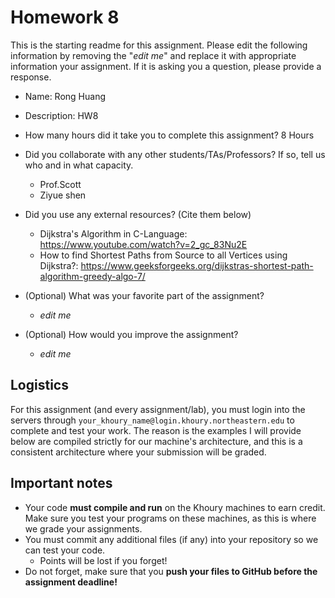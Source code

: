 # Homework 8

This is the starting readme for this assignment.  Please edit the following 
information by removing the "*edit me*" and replace it with appropriate 
information your assignment. If it is asking you a question, please provide 
a response.

- Name: Rong Huang

- Description: HW8

- How many hours did it take you to complete this assignment? 8 Hours

- Did you collaborate with any other students/TAs/Professors? If so, tell 
  us who and in what capacity.
  - Prof.Scott
  - Ziyue shen

- Did you use any external resources? (Cite them below)
  - Dijkstra's Algorithm in C-Language: https://www.youtube.com/watch?v=2_gc_83Nu2E
  - How to find Shortest Paths from Source to all Vertices using Dijkstra?: https://www.geeksforgeeks.org/dijkstras-shortest-path-algorithm-greedy-algo-7/

- (Optional) What was your favorite part of the assignment? 
  - *edit me*

- (Optional) How would you improve the assignment? 
  - *edit me*

## Logistics

For this assignment (and every assignment/lab), you must login into the 
servers through `your_khoury_name@login.khoury.northeastern.edu` to complete 
and test your work. The reason is the examples I will provide below are 
compiled strictly for our machine's architecture, and this is a consistent 
architecture where your submission will be graded.

## Important notes

* Your code **must compile and run** on the Khoury machines to earn credit. 
  Make sure you test your programs on these machines, as this is where we 
  grade your assignments.
* You must commit any additional files (if any) into your repository so we 
  can test your code.
  * Points will be lost if you forget!
* Do not forget, make sure that you **push your files to GitHub before the 
  assignment deadline!**

